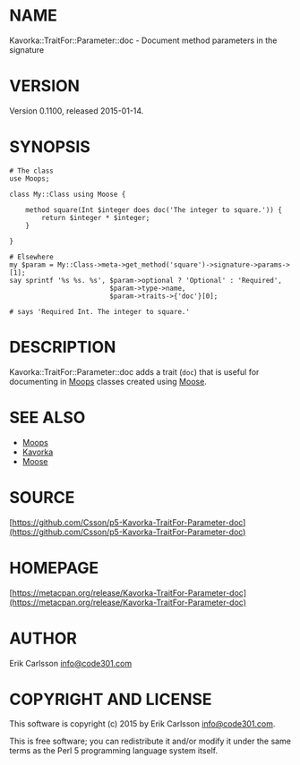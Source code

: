 # NAME

Kavorka::TraitFor::Parameter::doc - Document method parameters in the signature

# VERSION

Version 0.1100, released 2015-01-14.

# SYNOPSIS

    # The class
    use Moops;

    class My::Class using Moose {

        method square(Int $integer does doc('The integer to square.')) {
            return $integer * $integer;
        }

    }

    # Elsewhere
    my $param = My::Class->meta->get_method('square')->signature->params->[1];
    say sprintf '%s %s. %s', $param->optional ? 'Optional' : 'Required',
                             $param->type->name,
                             $param->traits->{'doc'}[0];

    # says 'Required Int. The integer to square.'

# DESCRIPTION

Kavorka::TraitFor::Parameter::doc adds a trait (`doc`) that is useful for documenting in [Moops](https://metacpan.org/pod/Moops) classes created using [Moose](https://metacpan.org/pod/Moose).

# SEE ALSO

- [Moops](https://metacpan.org/pod/Moops)
- [Kavorka](https://metacpan.org/pod/Kavorka)
- [Moose](https://metacpan.org/pod/Moose)

# SOURCE

[https://github.com/Csson/p5-Kavorka-TraitFor-Parameter-doc](https://github.com/Csson/p5-Kavorka-TraitFor-Parameter-doc)

# HOMEPAGE

[https://metacpan.org/release/Kavorka-TraitFor-Parameter-doc](https://metacpan.org/release/Kavorka-TraitFor-Parameter-doc)

# AUTHOR

Erik Carlsson <info@code301.com>

# COPYRIGHT AND LICENSE

This software is copyright (c) 2015 by Erik Carlsson <info@code301.com>.

This is free software; you can redistribute it and/or modify it under
the same terms as the Perl 5 programming language system itself.
